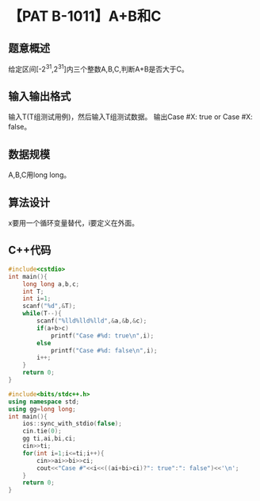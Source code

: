 # 【PAT B-1011】A+B和C

## 题意概述

给定区间[-2<sup>31</sup>,2<sup>31</sup>]内三个整数A,B,C,判断A+B是否大于C。

## 输入输出格式

输入T(T组测试用例)，然后输入T组测试数据。
输出Case #X: true or Case #X: false。

## 数据规模

A,B,C用long long。

## 算法设计

x要用一个循环变量替代，i要定义在外面。

## C++代码

```cpp
#include<cstdio>
int main(){
    long long a,b,c;
    int T;
    int i=1;
    scanf("%d",&T);
    while(T--){
        scanf("%lld%lld%lld",&a,&b,&c);
        if(a+b>c)
            printf("Case #%d: true\n",i);
        else
            printf("Case #%d: false\n",i);
        i++;
    }
    return 0;
}
```

```cpp
#include<bits/stdc++.h>
using namespace std;
using gg=long long;
int main(){
	ios::sync_with_stdio(false);
	cin.tie(0);
	gg ti,ai,bi,ci;
	cin>>ti;
	for(int i=1;i<=ti;i++){
		cin>>ai>>bi>>ci;
		cout<<"Case #"<<i<<((ai+bi>ci)?": true":": false")<<'\n';
	}
	return 0;
}
```
